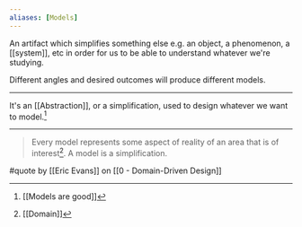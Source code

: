 ```yaml
---
aliases: [Models]
---
```


An artifact which simplifies something else e.g. an object, a phenomenon, a [[system]], etc in order for us to be able to understand whatever we're studying. 

Different angles and desired outcomes will produce different models.

---

It's an [[Abstraction]], or a simplification, used to design whatever we want to model.[^1]

____

> Every model represents some aspect of reality of an area that is of interest[^2]. A model is a simplification.

#quote by [[Eric Evans]] on [[0 - Domain-Driven Design]]

[^1]: [[Models are good]]
[^2]: [[Domain]]